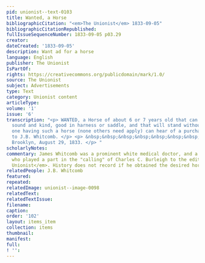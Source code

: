 ```yaml
---
pid: unionist--text-0103
title: Wanted, a Horse
bibliographicCitation: "<em>The Unionist</em> 1833-09-05"
bibliographicCitationRepublished: 
fullIssueSequenceNumber: 1833-09-05 p03.29
creator: 
dateCreated: '1833-09-05'
description: Want ad for a horse
language: English
publisher: The Unionist
IsPartOf: 
rights: https://creativecommons.org/publicdomain/mark/1.0/
source: The Unionist
subject: Advertisements
type: Text
category: Unionist content
articleType: 
volume: '1'
issue: '6'
transcription: "<p> WANTED, a Horse of about 6 or 7 years old that can be warranted
  sound and kind, good in harness or saddle, and that will stand without tying. Any
  one having such a horse (none others need apply) can hear of a purchaser, on application
  to J.B. Whitcomb. </p> <p> &nbsp;&nbsp;&nbsp;&nbsp;&nbsp;&nbsp;&nbsp;&nbsp;&nbsp;&nbsp;&nbsp;
  Brooklyn, August 29, 1833. </p> "
scholarlyNotes: 
commentary: James Whitcomb was a prominent white medical doctor, and a stalwart Abolitionist
  who played a part in the "calling" of Charles C. Burleigh to the editorship of <em>The
  Unionist</em>. History does not record if he obtained the desired horse.
relatedPeople: J.B. Whitcomb
featured: 
repeated: 
relatedImage: unionist--image-0098
relatedText: 
relatedTextIssue: 
filename: 
caption: 
order: '102'
layout: items_item
collection: items
thumbnail: 
manifest: 
full: 
! '': 
---
```


